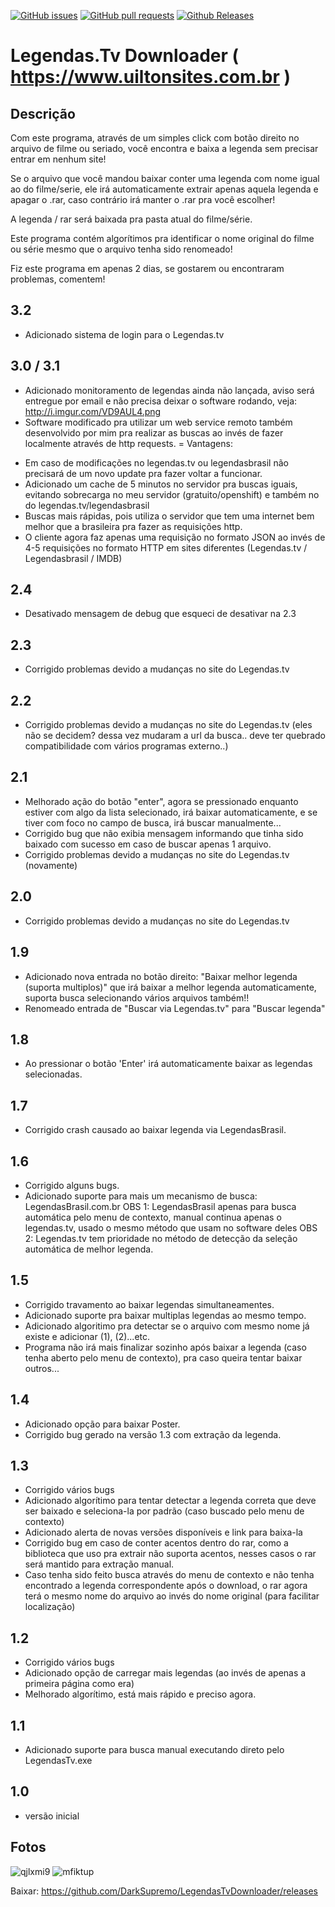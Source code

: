[![GitHub issues](https://img.shields.io/github/issues/DarkSupremo/LegendasTvDownloader.svg?maxAge=60&style=flat-square)](https://github.com/DarkSupremo/LegendasTvDownloader/issues)
[![GitHub pull requests](https://img.shields.io/github/issues-pr/DarkSupremo/LegendasTvDownloader.svg?maxAge=60&style=flat-square)](https://github.com/DarkSupremo/LegendasTvDownloader/pulls)
[![Github Releases](https://img.shields.io/github/downloads/DarkSupremo/LegendasTvDownloader/total.svg?maxAge=60&style=flat-square)](https://github.com/DarkSupremo/LegendasTvDownloader/releases/latest)

Legendas.Tv Downloader ( https://www.uiltonsites.com.br )
====================

Descrição
-----------
Com este programa, através de um simples click com botão direito no arquivo de filme ou seriado, você encontra e baixa a legenda sem precisar entrar em nenhum site!

Se o arquivo que você mandou baixar conter uma legenda com nome igual ao do filme/serie, ele irá automaticamente extrair apenas aquela legenda e apagar o .rar, caso contrário irá manter o .rar pra você escolher!

A legenda / rar será baixada pra pasta atual do filme/série.

Este programa contém algorítimos pra identificar o nome original do filme ou série mesmo que o arquivo tenha sido renomeado!

Fiz este programa em apenas 2 dias, se gostarem ou encontraram problemas, comentem!


3.2
-----------
- Adicionado sistema de login para o Legendas.tv

3.0 / 3.1
-----------
- Adicionado monitoramento de legendas ainda não lançada, aviso será entregue por email e não precisa deixar o software rodando, veja: http://i.imgur.com/VD9AUL4.png
- Software modificado pra utilizar um web service remoto também desenvolvido por mim pra realizar as buscas ao invés de fazer localmente através de http requests.
= Vantagens:
+ Em caso de modificações no legendas.tv ou legendasbrasil não precisará de um novo update pra fazer voltar a funcionar.
+ Adicionado um cache de 5 minutos no servidor pra buscas iguais, evitando sobrecarga no meu servidor (gratuito/openshift) e também no do legendas.tv/legendasbrasil
+ Buscas mais rápidas, pois utiliza o servidor que tem uma internet bem melhor que a brasileira pra fazer as requisições http.
+ O cliente agora faz apenas uma requisição no formato JSON ao invés de 4-5 requisições no formato HTTP em sites diferentes (Legendas.tv / Legendasbrasil / IMDB)

2.4
-----------
- Desativado mensagem de debug que esqueci de desativar na 2.3

2.3
-----------
- Corrigido problemas devido a mudanças no site do Legendas.tv

2.2
-----------
- Corrigido problemas devido a mudanças no site do Legendas.tv (eles não se decidem? dessa vez mudaram a url da busca.. deve ter quebrado compatibilidade com vários programas externo..)

2.1
-----------
- Melhorado ação do botão "enter", agora se pressionado enquanto estiver com algo da lista selecionado, irá baixar automaticamente, e se tiver com foco no campo de busca, irá buscar manualmente...
- Corrigido bug que não exibia mensagem informando que tinha sido baixado com sucesso em caso de buscar apenas 1 arquivo.
- Corrigido problemas devido a mudanças no site do Legendas.tv (novamente)

2.0
-----------
- Corrigido problemas devido a mudanças no site do Legendas.tv

1.9
-----------
- Adicionado nova entrada no botão direito: "Baixar melhor legenda (suporta multiplos)" que irá baixar a melhor legenda automaticamente, suporta busca selecionando vários arquivos também!!
- Renomeado entrada de "Buscar via Legendas.tv" para "Buscar legenda"

1.8
-----------
- Ao pressionar o botão 'Enter' irá automaticamente baixar as legendas selecionadas.

1.7
-----------
- Corrigido crash causado ao baixar legenda via LegendasBrasil.

1.6
-----------
- Corrigido alguns bugs.
- Adicionado suporte para mais um mecanismo de busca: LegendasBrasil.com.br 
OBS 1: LegendasBrasil apenas para busca automática pelo menu de contexto, manual continua apenas o legendas.tv, usado o mesmo método que usam no software deles
OBS 2: Legendas.tv tem prioridade no método de detecção da seleção automática de melhor legenda.

1.5
-----------
- Corrigido travamento ao baixar legendas simultaneamentes.
- Adicionado suporte pra baixar multiplas legendas ao mesmo tempo.
- Adicionado algoritimo pra detectar se o arquivo com mesmo nome já existe e adicionar (1), (2)...etc.
- Programa não irá mais finalizar sozinho após baixar a legenda (caso tenha aberto pelo menu de contexto), pra caso queira tentar baixar outros...

1.4
-----------
- Adicionado opção para baixar Poster.
- Corrigido bug gerado na versão 1.3 com extração da legenda.

1.3
-----------
- Corrigido vários bugs
- Adicionado algorítimo para tentar detectar a legenda correta que deve ser baixado e seleciona-la por padrão (caso buscado pelo menu de contexto)
- Adicionado alerta de novas versões disponíveis e link para baixa-la
- Corrigido bug em caso de conter acentos dentro do rar, como a biblioteca que uso pra extrair não suporta acentos, nesses casos o rar será mantido para extração manual.
- Caso tenha sido feito busca através do menu de contexto e não tenha encontrado a legenda correspondente após o download, o rar agora terá o mesmo nome do arquivo ao invés do nome original (para facilitar localização)


1.2
-----------
- Corrigido vários bugs
- Adicionado opção de carregar mais legendas (ao invés de apenas a primeira página como era)
- Melhorado algorítimo, está mais rápido e preciso agora.


1.1
-----------
- Adicionado suporte para busca manual executando direto pelo LegendasTv.exe


1.0
-----------
- versão inicial


Fotos
-----------

![qjlxmi9](http://i.imgur.com/nMXrIBN.png)
![mfiktup](https://f.cloud.github.com/assets/7059651/2514293/bd52fbd2-b437-11e3-9ed6-478533167105.png)


Baixar: https://github.com/DarkSupremo/LegendasTvDownloader/releases
